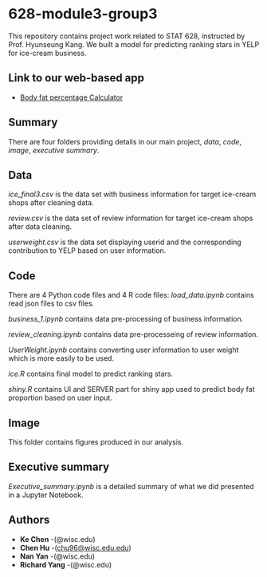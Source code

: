 # 628-module3-group3
This repository contains project work related to STAT 628, instructed by Prof. Hyunseung Kang. We built a model for predicting ranking stars in YELP for ice-cream business. 

## Link to our web-based app
- [Body fat percentage Calculator](https://chenhu.shinyapps.io/fatcalculator/)
## Summary
There are four folders providing details in our main project, *data*, *code*, *image*, *executive summary*.

## Data
*ice_final3.csv* is the data set with business information for target ice-cream shops after cleaning data.

*review.csv* is the data set of review information for target ice-cream shops after data cleaning.

*userweight.csv* is the data set displaying userid and the corresponding contribution to YELP based on user information.


## Code
There are 4 Python code files and 4 R code files:
*load_data.ipynb* contains read json files to csv files.

*business_1.ipynb* contains data pre-processing of business information.

*review_cleaning.ipynb* contains data pre-processeing of review information.

*UserWeight.ipynb* contains converting user information to user weight which is more easily to be used.

*ice.R* contains final model to predict ranking stars.

*shiny.R* contains UI and SERVER part for shiny app used to predict body fat proportion based on user input.

## Image
This folder contains figures produced in our analysis.


## Executive summary
*Executive_summary.ipynb* is a detailed summary of what we did presented in a Jupyter Notebook. 

## Authors
* **Ke Chen** -(@wisc.edu)
* **Chen Hu** -(chu96@wisc.edu.edu)
* **Nan Yan** -(@wisc.edu)
* **Richard Yang** -(@wisc.edu)

